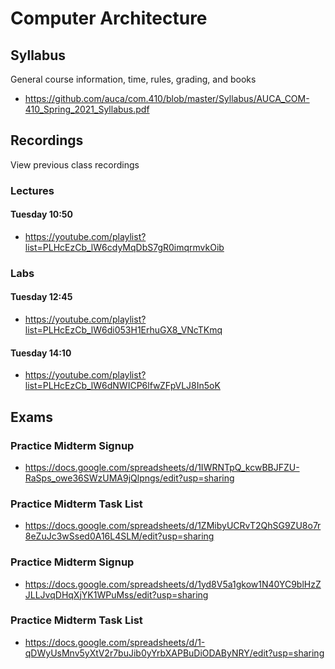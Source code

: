 Computer Architecture
=====================

## Syllabus

General course information, time, rules, grading, and books

* <https://github.com/auca/com.410/blob/master/Syllabus/AUCA_COM-410_Spring_2021_Syllabus.pdf>

## Recordings

View previous class recordings

### Lectures

#### Tuesday 10:50

* <https://youtube.com/playlist?list=PLHcEzCb_lW6cdyMqDbS7gR0imqrmvkOib>

### Labs

#### Tuesday 12:45

* <https://youtube.com/playlist?list=PLHcEzCb_lW6di053H1ErhuGX8_VNcTKmq>

#### Tuesday 14:10

* <https://youtube.com/playlist?list=PLHcEzCb_lW6dNWICP6lfwZFpVLJ8In5oK>

## Exams

### Practice Midterm Signup

* <https://docs.google.com/spreadsheets/d/1IWRNTpQ_kcwBBJFZU-RaSps_owe36SWzUMA9jQlpngs/edit?usp=sharing>

### Practice Midterm Task List

* <https://docs.google.com/spreadsheets/d/1ZMibyUCRvT2QhSG9ZU8o7r8eZuJc3wSsed0A16L4SLM/edit?usp=sharing>

### Practice Midterm Signup

* <https://docs.google.com/spreadsheets/d/1yd8V5a1gkow1N40YC9blHzZJLLJvqDHqXjYK1WPuMss/edit?usp=sharing>

### Practice Midterm Task List

* <https://docs.google.com/spreadsheets/d/1-qDWyUsMnv5yXtV2r7buJib0yYrbXAPBuDiODAByNRY/edit?usp=sharing>
